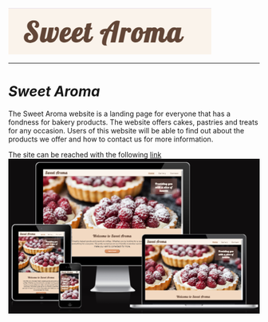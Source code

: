 ![Sweet Aroma logo](documentation/sweet-aroma-logo.png)

---

# *Sweet Aroma*

The Sweet Aroma website is a landing page for everyone that has a fondness for bakery products. The website offers cakes, pastries and treats for any occasion. Users of this website will be able to find out about the products we offer and how to contact us for more information.

The site can be reached with the following [link]()
![alt text](documentation/sweet-aroma-responsive.png)
